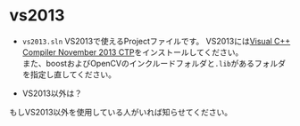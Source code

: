 vs2013
======

* `vs2013.sln`
VS2013で使えるProjectファイルです。
VS2013には[Visual C++ Compiler November 2013 CTP](http://www.microsoft.com/en-us/download/details.aspx?id=41151)をインストールしてください。  
また、boostおよびOpenCVのインクルードフォルダと`.lib`があるフォルダを指定し直してください。


* VS2013以外は？

もしVS2013以外を使用している人がいれば知らせてください。
